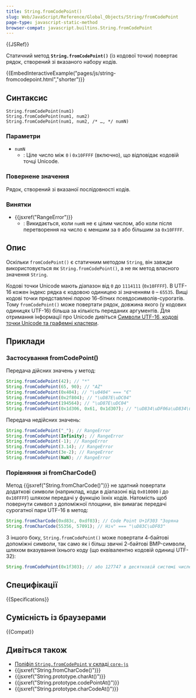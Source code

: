 ```yaml
---
title: String.fromCodePoint()
slug: Web/JavaScript/Reference/Global_Objects/String/fromCodePoint
page-type: javascript-static-method
browser-compat: javascript.builtins.String.fromCodePoint
---
```


{{JSRef}}

Статичний метод **`String.fromCodePoint()`** (із кодової точки) повертає рядок, створений зі вказаного набору кодів.

{{EmbedInteractiveExample("pages/js/string-fromcodepoint.html","shorter")}}

## Синтаксис

```js-nolint
String.fromCodePoint(num1)
String.fromCodePoint(num1, num2)
String.fromCodePoint(num1, num2, /* …, */ numN)
```

### Параметри

- `numN`
  - : Ціле число між `0` і `0x10FFFF` (включно), що відповідає кодовій точці Unicode.

### Повернене значення

Рядок, створений зі вказаної послідовності кодів.

### Винятки

- {{jsxref("RangeError")}}
  - : Викидається, коли `numN` не є цілим числом, або коли після перетворення на число є меншим за `0` або більшим за `0x10FFFF`.

## Опис

Оскільки `fromCodePoint()` є статичним методом `String`, він завжди використовується як `String.fromCodePoint()`, а не як метод власного значення `String`.

Кодові точки Unicode мають діапазон від `0` до `1114111` (`0x10FFFF`). В UTF-16 кожен індекс рядка є кодовою одиницею зі значенням `0` – `65535`. Вищі кодові точки представлені _парою_ 16-бітних псевдосимволів-сурогатів. Тому `fromCodePoint()` може повертати рядок, довжина якого (у кодових одиницях UTF-16) більша за кількість переданих аргументів. Для отримання інформації про Unicode дивіться [Символи UTF-16, кодові точки Unicode та графемні кластери](/uk/docs/Web/JavaScript/Reference/Global_Objects/String#symvoly-utf-16-kodovi-tochky-unicode-ta-hrafemni-klastery).

## Приклади

### Застосування fromCodePoint()

Передача дійсних значень у метод:

```js
String.fromCodePoint(42); // "*"
String.fromCodePoint(65, 90); // "AZ"
String.fromCodePoint(0x404); // "\u0404" === "Є"
String.fromCodePoint(0x2f804); // "\uD87E\uDC04"
String.fromCodePoint(194564); // "\uD87E\uDC04"
String.fromCodePoint(0x1d306, 0x61, 0x1d307); // "\uD834\uDF06a\uD834\uDF07"
```

Передача недійсних значень:

```js
String.fromCodePoint("_"); // RangeError
String.fromCodePoint(Infinity); // RangeError
String.fromCodePoint(-1); // RangeError
String.fromCodePoint(3.14); // RangeError
String.fromCodePoint(3e-2); // RangeError
String.fromCodePoint(NaN); // RangeError
```

### Порівняння зі fromCharCode()

Метод {{jsxref("String.fromCharCode()")}} не здатний повертати додаткові символи (наприклад, коди в діапазоні від `0x010000` і до `0x10FFFF`) шляхом передачі у функцію їхніх кодів.
Натомість щоб повернути символ з допоміжної площини, він вимагає передачі сурогатної пари UTF-16 в метод:

```js
String.fromCharCode(0xd83c, 0xdf03); // Code Point U+1F303 "Зоряна
String.fromCharCode(55356, 57091); // Ніч" === "\uD83C\uDF03"
```

З іншого боку, `String.fromCodePoint()` може повертати 4-байтові допоміжні символи, так само як і більш звичні 2-байтові BMP-символи, шляхом вказування їхнього коду (що еквівалентно кодовій одиниці UTF-32):

```js
String.fromCodePoint(0x1f303); // або 127747 в десятковій системі числення
```

## Специфікації

{{Specifications}}

## Сумісність із браузерами

{{Compat}}

## Дивіться також

- [Поліфіл `String.fromCodePoint` у складі `core-js`](https://github.com/zloirock/core-js#ecmascript-string-and-regexp)
- {{jsxref("String.fromCharCode()")}}
- {{jsxref("String.prototype.charAt()")}}
- {{jsxref("String.prototype.codePointAt()")}}
- {{jsxref("String.prototype.charCodeAt()")}}

